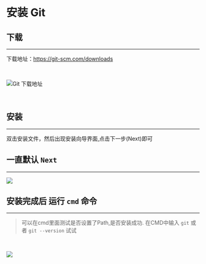 # 安装 Git

## **下载**
---

下载地址：https://git-scm.com/downloads

<br />

![Git 下载地址](https://note.youdao.com/yws/public/resource/8baa4fe2b89f6bea9651917e86716ac7/xmlnote/C4B5410EE03844C48A71F6875782E91C/11931)

<br />

## **安装**
---

双击安装文件，然后出现安装向导界面,点击下一步(Next)即可

## **一直默认 `Next`**
---

![](/docs/assets/gitlab/yky-20200625105229.png)

## **安装完成后 运行 `cmd` 命令**
---

> 可以在cmd里面测试是否设置了Path,是否安装成功. 在CMD中输入 `git` 或者 `git --version` 试试

<br />

![](/docs/assets/gitlab/yky-20200625105734.png)

<br />
